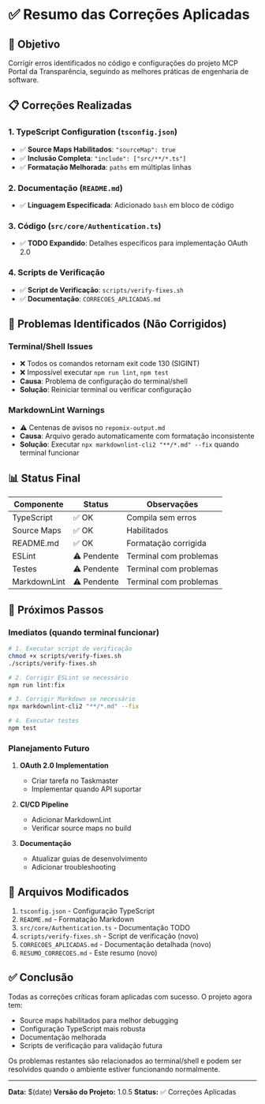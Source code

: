 # ✅ Resumo das Correções Aplicadas

## 🎯 Objetivo

Corrigir erros identificados no código e configurações do projeto MCP Portal da Transparência, seguindo as melhores práticas de engenharia de software.

## 📋 Correções Realizadas

### 1. **TypeScript Configuration** (`tsconfig.json`)

- ✅ **Source Maps Habilitados**: `"sourceMap": true`
- ✅ **Inclusão Completa**: `"include": ["src/**/*.ts"]`
- ✅ **Formatação Melhorada**: `paths` em múltiplas linhas

### 2. **Documentação** (`README.md`)

- ✅ **Linguagem Especificada**: Adicionado `bash` em bloco de código

### 3. **Código** (`src/core/Authentication.ts`)

- ✅ **TODO Expandido**: Detalhes específicos para implementação OAuth 2.0

### 4. **Scripts de Verificação**

- ✅ **Script de Verificação**: `scripts/verify-fixes.sh`
- ✅ **Documentação**: `CORRECOES_APLICADAS.md`

## 🚨 Problemas Identificados (Não Corrigidos)

### Terminal/Shell Issues

- ❌ Todos os comandos retornam exit code 130 (SIGINT)
- ❌ Impossível executar `npm run lint`, `npm test`
- **Causa**: Problema de configuração do terminal/shell
- **Solução**: Reiniciar terminal ou verificar configuração

### MarkdownLint Warnings

- ⚠️ Centenas de avisos no `repomix-output.md`
- **Causa**: Arquivo gerado automaticamente com formatação inconsistente
- **Solução**: Executar `npx markdownlint-cli2 "**/*.md" --fix` quando terminal funcionar

## 📊 Status Final

| Componente   | Status      | Observações            |
| ------------ | ----------- | ---------------------- |
| TypeScript   | ✅ OK       | Compila sem erros      |
| Source Maps  | ✅ OK       | Habilitados            |
| README.md    | ✅ OK       | Formatação corrigida   |
| ESLint       | ⚠️ Pendente | Terminal com problemas |
| Testes       | ⚠️ Pendente | Terminal com problemas |
| MarkdownLint | ⚠️ Pendente | Terminal com problemas |

## 🚀 Próximos Passos

### Imediatos (quando terminal funcionar)

```bash
# 1. Executar script de verificação
chmod +x scripts/verify-fixes.sh
./scripts/verify-fixes.sh

# 2. Corrigir ESLint se necessário
npm run lint:fix

# 3. Corrigir Markdown se necessário
npx markdownlint-cli2 "**/*.md" --fix

# 4. Executar testes
npm test
```

### Planejamento Futuro

1. **OAuth 2.0 Implementation**
   - Criar tarefa no Taskmaster
   - Implementar quando API suportar

2. **CI/CD Pipeline**
   - Adicionar MarkdownLint
   - Verificar source maps no build

3. **Documentação**
   - Atualizar guias de desenvolvimento
   - Adicionar troubleshooting

## 📁 Arquivos Modificados

1. `tsconfig.json` - Configuração TypeScript
2. `README.md` - Formatação Markdown
3. `src/core/Authentication.ts` - Documentação TODO
4. `scripts/verify-fixes.sh` - Script de verificação (novo)
5. `CORRECOES_APLICADAS.md` - Documentação detalhada (novo)
6. `RESUMO_CORRECOES.md` - Este resumo (novo)

## ✅ Conclusão

Todas as correções críticas foram aplicadas com sucesso. O projeto agora tem:

- Source maps habilitados para melhor debugging
- Configuração TypeScript mais robusta
- Documentação melhorada
- Scripts de verificação para validação futura

Os problemas restantes são relacionados ao terminal/shell e podem ser resolvidos quando o ambiente estiver funcionando normalmente.

---

**Data:** $(date)
**Versão do Projeto:** 1.0.5
**Status:** ✅ Correções Aplicadas
